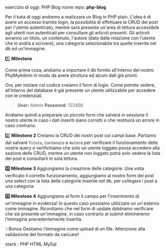 esercizio di oggi: PHP Blog
nome repo: **php-blog**

Per il kata di oggi andremo a realizzare un Blog in PHP plain. L'idea è di avere un accesso tramite login, la possibilità di effettuare la CRUD dei post per l'utente autenticato, mentre sarà presente un'area di lettura accessibile agli utenti non autenticati per consultare gli articoli presenti.
Gli articoli avranno un titolo, un contenuto, l'autore (dato dalla relazione con l'utente che lo andrà a scrivere), una categoria selezionabile tra quelle inserite nel db ed un'immagine.

1️⃣ **Milestone**

Come prima cosa, andiamo a importare il db fornito all’interno del nostro PhpMyAdmin in modo da avere struttura ed alcuni dati già pronti.

Ora, per iniziare col codice creiamo il form di login. Come potrete vedere, all’interno del database è già presente un utente utilizzabile per accedere con le credenziali.

> **User:** Admin
> **Password**: 123456

Andiamo quindi a preparare un piccolo form che salverà in sessione il nostro utente in caso i dati inseriti siano corretti o che restituirà un errore in caso contrario.

2️⃣ **Milestone 2**
Creiamo la CRUD dei nostri post coi campi base. Partiamo dal salvare `Titolo`, `Contenuto` e `Autore` per verificare il funzionamento delle nostre query e verifichiamo che solo un utente loggato possa accedere alla sezione delle CRUD, mentre un utente non loggato potrà solo vedere la lista dei post e consultarli in sola lettura.

**3️⃣ Milestone 3**
Aggiungiamo la creazione delle categorie. Una volta verificato il corretto funzionamento, aggiungiamo al nostro form dei post una select con la lista delle categorie inserite nel db, per collegare i post a una categoria.

**4️⃣ Milestone 4**
Aggiungiamo al form il campo per l'inserimento di un'immagine in evidenza! In questo caso possiamo utilizzare un url esterno come immagine. Ricordiamo che nel form di update dobbiamo verificare che sia presente un'immagine, in caso contrario al submit elimineremo l’immagine precedentemente inserita.

✨Bonus
Gestiamo l’immagine come upload di un file. Attenzione alla validazione del formato da caricare!

stack :
PHP
HTML
MySql
